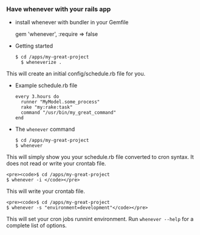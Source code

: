 ### Have whenever with your rails app

* install whenever with bundler in your Gemfile

    gem 'whenever', :require => false

* Getting started

    <pre><code>$ cd /apps/my-great-project
    $ wheneverize .</code></pre>

This will create an initial config/schedule.rb file for you.

* Example schedule.rb file

  <pre><code>every 3.hours do
    runner "MyModel.some_process"
    rake "my:rake:task"
    command "/usr/bin/my_great_command"
  end</code></pre>

* The `whenever` command

  <pre><code>$ cd /apps/my-great-project
  $ whenever</code></pre>

This will simply show you your schedule.rb file converted to cron syntax. It does not read or write your crontab file.

    <pre><code>$ cd /apps/my-great-project
    $ whenever -i </code></pre>

This will write your crontab file.

    <pre><code>$ cd /apps/my-great-project
    $ whenever -s "environment=development"</code></pre>

This will set your cron jobs runnint environment. Run `whenever --help` for a complete list of options.
